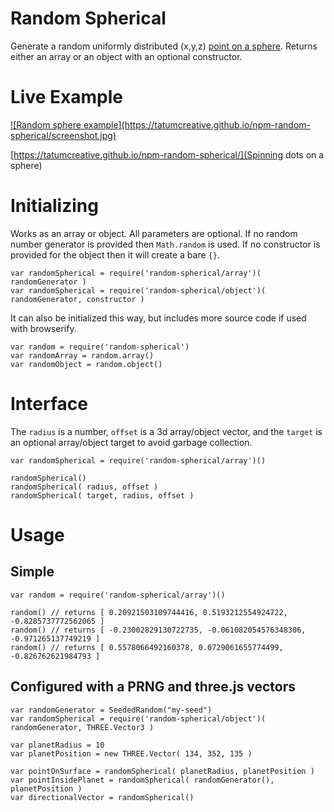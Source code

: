 # Random Spherical

Generate a random uniformly distributed (x,y,z) [point on a sphere](http://mathworld.wolfram.com/SpherePointPicking.html). Returns either an array or an object with an optional constructor.

# Live Example

<a href='https://tatumcreative.github.io/npm-random-spherical/'>
	![Random sphere example](https://tatumcreative.github.io/npm-random-spherical/screenshot.jpg)
</a>

[https://tatumcreative.github.io/npm-random-spherical/](Spinning dots on a sphere)

# Initializing

Works as an array or object. All parameters are optional. If no random number generator is provided then `Math.random` is used. If no constructor is provided for the object then it will create a bare `{}`.

	var randomSpherical = require('random-spherical/array')( randomGenerator )
	var randomSpherical = require('random-spherical/object')( randomGenerator, constructor )

It can also be initialized this way, but includes more source code if used with browserify.

	var random = require('random-spherical')
	var randomArray = random.array()
	var randomObject = random.object()

# Interface

The `radius` is a number, `offset` is a 3d array/object vector, and the `target` is an optional array/object target to avoid garbage collection.

	var randomSpherical = require('random-spherical/array')()
	
	randomSpherical()
	randomSpherical( radius, offset )
	randomSpherical( target, radius, offset )

# Usage

## Simple

	var random = require('random-spherical/array')()
	
	random() // returns [ 0.20921503109744416, 0.5193212554924722, -0.8285737772562065 ]
	random() // returns [ -0.23002829130722735, -0.061082054576348306, -0.971265137749219 ]
	random() // returns [ 0.5578066492160378, 0.0729061655774499, -0.826762621984793 ]

## Configured with a PRNG and three.js vectors

	var randomGenerator = SeededRandom("my-seed")
	var randomSpherical = require('random-spherical/object')( randomGenerator, THREE.Vector3 )
	
	var planetRadius = 10
	var planetPosition = new THREE.Vector( 134, 352, 135 )
	
	var pointOnSurface = randomSpherical( planetRadius, planetPosition )
	var pointInsidePlanet = randomSpherical( randomGenerator(), planetPosition )
	var directionalVector = randomSpherical()